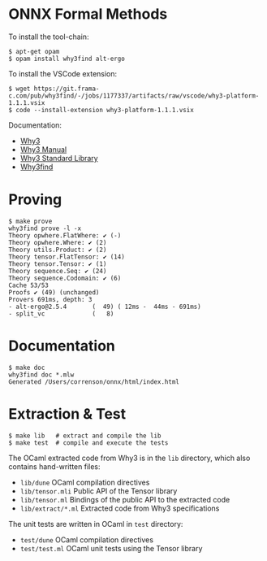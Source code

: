 # ONNX Formal Methods

To install the tool-chain:

    $ apt-get opam
    $ opam install why3find alt-ergo

To install the VSCode extension:

    $ wget https://git.frama-c.com/pub/why3find/-/jobs/1177337/artifacts/raw/vscode/why3-platform-1.1.1.vsix
    $ code --install-extension why3-platform-1.1.1.vsix

Documentation:

- [Why3](https://www.why3.org)
- [Why3 Manual](https://www.why3.org/doc/)
- [Why3 Standard Library](https://www.why3.org/stdlib/)
- [Why3find](https://git.frama-c.com/pub/why3find)

# Proving

    $ make prove
    why3find prove -l -x
    Theory opwhere.FlatWhere: ✔ (-)
    Theory opwhere.Where: ✔ (2)
    Theory utils.Product: ✔ (2)
    Theory tensor.FlatTensor: ✔ (14)
    Theory tensor.Tensor: ✔ (1)
    Theory sequence.Seq: ✔ (24)
    Theory sequence.Codomain: ✔ (6)
    Cache 53/53
    Proofs ✔ (49) (unchanged)
    Provers 691ms, depth: 3
    - alt-ergo@2.5.4       (  49) ( 12ms -  44ms - 691ms)
    - split_vc             (   8)

# Documentation

    $ make doc
    why3find doc *.mlw
    Generated /Users/correnson/onnx/html/index.html

# Extraction & Test

    $ make lib   # extract and compile the lib
    $ make test  # compile and execute the tests

The OCaml extracted code from Why3 is in the `lib` directory, which also contains
hand-written files:

 - `lib/dune` OCaml compilation directives
 - `lib/tensor.mli` Public API of the Tensor library
 - `lib/tensor.ml` Bindings of the public API to the extracted code
 - `lib/extract/*.ml` Extracted code from Why3 specifications

The unit tests are written in OCaml in `test` directory:

 - `test/dune` OCaml compilation directives
 - `test/test.ml` OCaml unit tests using the Tensor library
